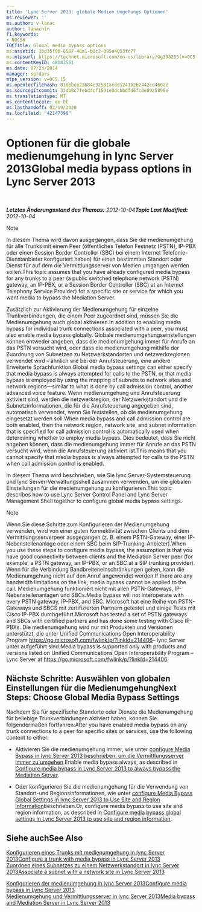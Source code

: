 ```yaml
---
title: 'Lync Server 2013: globale Medien Umgehungs Optionen'
ms.reviewer: ''
ms.author: v-lanac
author: lanachin
f1.keywords:
- NOCSH
TOCTitle: Global media bypass options
ms:assetid: 1bd35f90-8587-48a1-b0c2-095a4053fc77
ms:mtpsurl: https://technet.microsoft.com/en-us/library/Gg398255(v=OCS.15)
ms:contentKeyID: 48183551
ms.date: 07/23/2014
manager: serdars
mtps_version: v=OCS.15
ms.openlocfilehash: 0166bee22684c32581acdd1241b2b2442cd460ae
ms.sourcegitcommit: 33db8c7febd4cf1591e8dcbbdfd6fc8e8925896e
ms.translationtype: MT
ms.contentlocale: de-DE
ms.lasthandoff: 02/19/2020
ms.locfileid: "42147398"
---
```

<div data-xmlns="http://www.w3.org/1999/xhtml">

<div class="topic" data-xmlns="http://www.w3.org/1999/xhtml" data-msxsl="urn:schemas-microsoft-com:xslt" data-cs="http://msdn.microsoft.com/">

<div data-asp="https://msdn2.microsoft.com/asp">

# <a name="global-media-bypass-options-in-lync-server-2013"></a><span data-ttu-id="2cc6f-102">Optionen für die globale medienumgehung in lync Server 2013</span><span class="sxs-lookup"><span data-stu-id="2cc6f-102">Global media bypass options in Lync Server 2013</span></span>

</div>

<div id="mainSection">

<div id="mainBody">

<span> </span>

<span data-ttu-id="2cc6f-103">_**Letztes Änderungsstand des Themas:** 2012-10-04_</span><span class="sxs-lookup"><span data-stu-id="2cc6f-103">_**Topic Last Modified:** 2012-10-04_</span></span>

<div>


> [!NOTE]  
> <span data-ttu-id="2cc6f-104">In diesem Thema wird davon ausgegangen, dass Sie die medienumgehung für alle Trunks mit einem Peer (öffentliches Telefon Festnetz (PSTN), IP-PBX oder einen Session Border Controller (SBC) bei einem Internet Telefonie-Dienstanbieter konfiguriert haben) für einen bestimmten Standort oder Dienst für auf dem die Vermittlungsserver von Medien umgangen werden sollen.</span><span class="sxs-lookup"><span data-stu-id="2cc6f-104">This topic assumes that you have already configured media bypass for any trunks to a peer (a public switched telephone network (PSTN) gateway, an IP-PBX, or a Session Border Controller (SBC) at an Internet Telephony Service Provider) for a specific site or service for which you want media to bypass the Mediation Server.</span></span>



</div>

<span data-ttu-id="2cc6f-105">Zusätzlich zur Aktivierung der Medienumgehung für einzelne Trunkverbindungen, die einem Peer zugeordnet sind, müssen Sie die Medienumgehung auch global aktivieren.</span><span class="sxs-lookup"><span data-stu-id="2cc6f-105">In addition to enabling media bypass for individual trunk connections associated with a peer, you must also enable media bypass globally.</span></span> <span data-ttu-id="2cc6f-106">Globale medienumgehungseinstellungen können entweder angeben, dass die medienumgehung immer für Anrufe an das PSTN versucht wird, oder dass die medienumgehung mithilfe der Zuordnung von Subnetzen zu Netzwerkstandorten und netzwerkregionen verwendet wird – ähnlich wie bei der Anrufsteuerung, eine andere Erweiterte Sprachfunktion.</span><span class="sxs-lookup"><span data-stu-id="2cc6f-106">Global media bypass settings can either specify that media bypass is always attempted for calls to the PSTN, or that media bypass is employed by using the mapping of subnets to network sites and network regions—similar to what is done by call admission control, another advanced voice feature.</span></span> <span data-ttu-id="2cc6f-107">Wenn medienumgehung und Anrufsteuerung aktiviert sind, werden die netzwerkregion, der Netzwerkstandort und die Subnetzinformationen, die für die Anrufsteuerung angegeben sind, automatisch verwendet, wenn Sie feststellen, ob die medienumgehung eingesetzt werden soll.</span><span class="sxs-lookup"><span data-stu-id="2cc6f-107">When media bypass and call admission control are both enabled, then the network region, network site, and subnet information that is specified for call admission control is automatically used when determining whether to employ media bypass.</span></span> <span data-ttu-id="2cc6f-108">Dies bedeutet, dass Sie nicht angeben können, dass die medienumgehung immer für Anrufe an das PSTN versucht wird, wenn die Anrufsteuerung aktiviert ist.</span><span class="sxs-lookup"><span data-stu-id="2cc6f-108">This means that you cannot specify that media bypass is always attempted for calls to the PSTN when call admission control is enabled.</span></span>

<span data-ttu-id="2cc6f-109">In diesem Thema wird beschrieben, wie Sie lync Server-Systemsteuerung und lync Server-Verwaltungsshell zusammen verwenden, um die globalen Einstellungen für die medienumgehung zu konfigurieren.</span><span class="sxs-lookup"><span data-stu-id="2cc6f-109">This topic describes how to use Lync Server Control Panel and Lync Server Management Shell together to configure global media bypass settings.</span></span>

<div>


> [!NOTE]  
> <span data-ttu-id="2cc6f-110">Wenn Sie diese Schritte zum Konfigurieren der Medienumgehung verwenden, wird von einer guten Konnektivität zwischen Clients und dem Vermittlungsserverpeer ausgegangen (z. B. einem PSTN-Gateway, einer IP-Nebenstellenanlage oder einem SBC beim SIP-Trunking-Anbieter).</span><span class="sxs-lookup"><span data-stu-id="2cc6f-110">When you use these steps to configure media bypass, the assumption is that you have good connectivity between clients and the Mediation Server peer (for example, a PSTN gateway, an IP-PBX, or an SBC at a SIP trunking provider).</span></span> <span data-ttu-id="2cc6f-111">Wenn für die Verbindung Bandbreiteneinschränkungen gelten, kann die Medienumgehung nicht auf den Anruf angewendet werden.</span><span class="sxs-lookup"><span data-stu-id="2cc6f-111">If there are any bandwidth limitations on the link, media bypass cannot be applied to the call.</span></span> <span data-ttu-id="2cc6f-112">Medienumgehung funktioniert nicht mit allen PSTN-Gateways, IP-Nebenstellenanlagen und SBCs.</span><span class="sxs-lookup"><span data-stu-id="2cc6f-112">Media bypass will not interoperate with every PSTN gateway, IP-PBX, and SBC.</span></span> <span data-ttu-id="2cc6f-113">Microsoft hat eine Reihe von PSTN-Gateways und SBCS mit zertifizierten Partnern getestet und einige Tests mit Cisco IP-PBX durchgeführt.</span><span class="sxs-lookup"><span data-stu-id="2cc6f-113">Microsoft has tested a set of PSTN gateways and SBCs with certified partners and has done some testing with Cisco IP-PBXs.</span></span> <span data-ttu-id="2cc6f-114">Die medienumgehung wird nur mit Produkten und Versionen unterstützt, die unter Unified Communications Open Interoperability Program <A href="https://go.microsoft.com/fwlink/p/?linkid=214406">https://go.microsoft.com/fwlink/p/?linkId=214406</A>– lync Server unter aufgeführt sind.</span><span class="sxs-lookup"><span data-stu-id="2cc6f-114">Media bypass is supported only with products and versions listed on Unified Communications Open Interoperability Program – Lync Server at <A href="https://go.microsoft.com/fwlink/p/?linkid=214406">https://go.microsoft.com/fwlink/p/?linkId=214406</A>.</span></span>



</div>

<div>

## <a name="next-steps-choose-global-media-bypass-settings"></a><span data-ttu-id="2cc6f-115">Nächste Schritte: Auswählen von globalen Einstellungen für die Medienumgehung</span><span class="sxs-lookup"><span data-stu-id="2cc6f-115">Next Steps: Choose Global Media Bypass Settings</span></span>

<span data-ttu-id="2cc6f-116">Nachdem Sie für spezifische Standorte oder Dienste die Medienumgehung für beliebige Trunkverbindungen aktiviert haben, können Sie folgendermaßen fortfahren:</span><span class="sxs-lookup"><span data-stu-id="2cc6f-116">After you have enabled media bypass on any trunk connections to a peer for specific sites or services, use the following content to either:</span></span>

  - <span data-ttu-id="2cc6f-117">Aktivieren Sie die medienumgehung immer, wie unter [configure Media Bypass in lync Server 2013 beschrieben, um die Vermittlungsserver immer zu umgehen](lync-server-2013-configure-media-bypass-to-always-bypass-the-mediation-server.md).</span><span class="sxs-lookup"><span data-stu-id="2cc6f-117">Enable media bypass always, as described in [Configure media bypass in Lync Server 2013 to always bypass the Mediation Server](lync-server-2013-configure-media-bypass-to-always-bypass-the-mediation-server.md).</span></span>

  - <span data-ttu-id="2cc6f-118">Oder konfigurieren Sie die medienumgehung für die Verwendung von Standort-und Regionsinformationen, wie unter [configure Media Bypass Global Settings in lync Server 2013 to Use Site and Region Information](lync-server-2013-configure-media-bypass-global-settings-to-use-site-and-region-information.md)beschrieben.</span><span class="sxs-lookup"><span data-stu-id="2cc6f-118">Or, configure media bypass to use site and region information, as described in [Configure media bypass global settings in Lync Server 2013 to use site and region information](lync-server-2013-configure-media-bypass-global-settings-to-use-site-and-region-information.md).</span></span>

</div>

<div>

## <a name="see-also"></a><span data-ttu-id="2cc6f-119">Siehe auch</span><span class="sxs-lookup"><span data-stu-id="2cc6f-119">See Also</span></span>


[<span data-ttu-id="2cc6f-120">Konfigurieren eines Trunks mit medienumgehung in lync Server 2013</span><span class="sxs-lookup"><span data-stu-id="2cc6f-120">Configure a trunk with media bypass in Lync Server 2013</span></span>](lync-server-2013-configure-a-trunk-with-media-bypass.md)  
[<span data-ttu-id="2cc6f-121">Zuordnen eines Subnetzes zu einem Netzwerkstandort in lync Server 2013</span><span class="sxs-lookup"><span data-stu-id="2cc6f-121">Associate a subnet with a network site in Lync Server 2013</span></span>](lync-server-2013-associate-a-subnet-with-a-network-site.md)  


[<span data-ttu-id="2cc6f-122">Konfigurieren der medienumgehung in lync Server 2013</span><span class="sxs-lookup"><span data-stu-id="2cc6f-122">Configure media bypass in Lync Server 2013</span></span>](lync-server-2013-configure-media-bypass.md)  
[<span data-ttu-id="2cc6f-123">Medienumgehung und Vermittlungsserver in lync Server 2013</span><span class="sxs-lookup"><span data-stu-id="2cc6f-123">Media bypass and Mediation Server in Lync Server 2013</span></span>](lync-server-2013-media-bypass-and-mediation-server.md)  
  

</div>

</div>

<span> </span>

</div>

</div>

</div>

